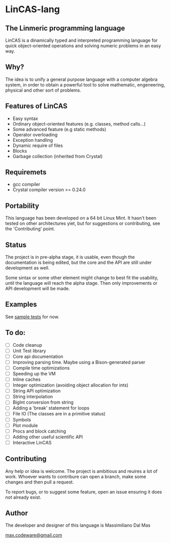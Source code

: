 # LinCAS-lang
## The Linmeric programming language
LinCAS is a dinamically typed and interpreted programming language for quick object-oriented operations and
solving numeric problems in an easy way.

## Why?
The idea is to unify a general purpose language with a computer algebra system, in order to obtain a powerful tool to solve mathematic, engeneering, physical
and other sort of problems.

## Features of LinCAS
  * Easy syntax
  * Ordinary object-oriented features (e.g. classes, method calls...)
  * Some advanced feature (e.g static methods)
  * Operator overloading
  * Exception handling
  * Dynamic require of files
  * Blocks
  * Garbage collection (inherited from Crystal)

## Requiremets
  * gcc compiler
  * Crystal compiler version >= 0.24.0

## Portability
This language has been developed on a 64 bit Linux Mint. It hasn't been tested on other architectures yiet, 
but for suggestions or contributing, see the 'Contributing' point.

## Status
The project is in pre-alpha stage, it is usable, even though the documentation is being edited, but the core and the API are still under development as well.

Some sintax or some other element might change to best fit the usability, until the language will reach the alpha stage. Then only improvements or API development
will be made.

## Examples
See [sample tests](https://github.com/max-codeware/crLinCAS/tree/master/test/SampleTests) for now.

## To do:
  * [ ] Code cleanup
  * [ ] Unit Test library
  * [ ] Core api documentation
  * [ ] Improving parsing time. Maybe using a Bison-generated parser
  * [ ] Compile time optimizations
  * [ ] Speeding up the VM
  * [ ] Inline caches
  * [ ] Integer optimization (avoiding object allocation for ints)
  * [ ] String API optimization
  * [ ] String interpolation
  * [ ] BigInt conversion from string
  * [ ] Adding a 'break' statement for loops
  * [ ] File IO (The classes are in a primitive status)
  * [ ] Symbols
  * [ ] Plot module
  * [ ] Procs and block catching
  * [ ] Adding other useful scientific API
  * [ ] Interactive LinCAS
  
## Contributing
Any help or idea is welcome. The project is ambitious and reuires a lot of work. Whoever wants to contribure can open a branch, make some changes and then pull a request. 

To report bugs, or to suggest some feature, open an issue ensuring it does not already exist.

## Author
The developer and designer of this language is Massimiliano Dal Mas

max.codeware@gmail.com
